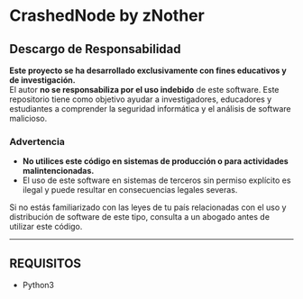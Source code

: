 # CrashedNode by zNother

## Descargo de Responsabilidad

**Este proyecto se ha desarrollado exclusivamente con fines educativos y de investigación.**  
El autor **no se responsabiliza por el uso indebido** de este software. Este repositorio tiene como objetivo ayudar a investigadores, educadores y estudiantes a comprender la seguridad informática y el análisis de software malicioso.

### Advertencia
- **No utilices este código en sistemas de producción o para actividades malintencionadas.**
- El uso de este software en sistemas de terceros sin permiso explícito es ilegal y puede resultar en consecuencias legales severas.

Si no estás familiarizado con las leyes de tu país relacionadas con el uso y distribución de software de este tipo, consulta a un abogado antes de utilizar este código.
****

## REQUISITOS
- Python3


